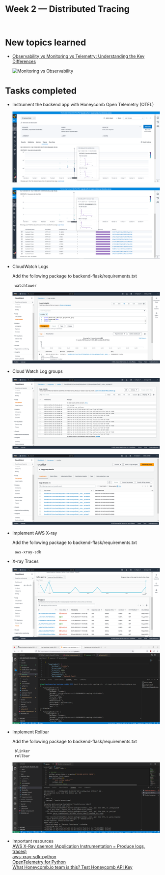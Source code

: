 # Week 2 — Distributed Tracing
<br />

# New topics learned

 - [Observability vs Monitoring vs Telemetry: Understanding the Key Differences](https://cribl.io/blog/observability-vs-monitoring-vs-telemetry/)

   ![Monitoring vs Observability](https://i.ytimg.com/vi/31mHDchkXKQ/maxresdefault.jpg)
   
   
# Tasks completed
 - Instrument the backend app with Honeycomb Open Telemetry (OTEL)

   ![Honeycomb 1](Week2/Honeycomb%201.png) 
   
   ![Honeycomb 1](Week2/Honeycomb%202.png) 

 - CloudWatch Logs
 
   Add the following package to backend-flask/requirements.txt
   ```
    watchtower
   ```
   ![CloudWatch Logs](Week2/CloudWatch%20Logs.png) 

 - Cloud Watch Log groups

   ![CloudWatch Log groups 1](Week2/CloudWatch%20Log%20groups%201.png)
   
   ![CloudWatch Log groups 2](Week2/CloudWatch%20Log%20groups%202.png)
   
 - Implement AWS X-ray 

   Add the following package to backend-flask/requirements.txt
   ```
    aws-xray-sdk
   ```

 - X-ray Traces

   ![Xray Traces](Week2/Xray%20Traces.png) 
   
   ![Xray AWS CLI](Week2/Xray%20AWS%20CLI.png) 
 
 - Implement Rollbar
 
   Add the following package to backend-flask/requirements.txt
   ```
    blinker
    rollbar
   ```
   ![Fix ROLLBAR_ACCESS_TOKEN error](Week2/Fix%20ROLLBAR_ACCESS_TOKEN%20error.png) 


 - Important resources<br />
   [AWS X-Ray daemon (Application Instrumentation = Produce logs, traces)](https://docs.aws.amazon.com/xray/latest/devguide/xray-daemon.html)<br />
   [aws-xray-sdk-python](https://github.com/aws/aws-xray-sdk-python)<br />
   [OpenTelemetry for Python](https://docs.honeycomb.io/getting-data-in/opentelemetry/python/)<br />
   [What Honeycomb.io team is this? Test Honeycomb API Key](http://honeycomb-whoami.glitch.me/)<br />
